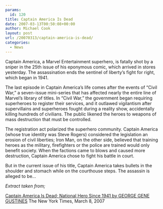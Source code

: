 ```yaml
---
params:
  id: 120
title: Captain America Is Dead
date: 2007-03-13T00:50:08+00:00
author: Michael Cook
layout: post
url: /20070313/captain-america-is-dead/
categories:
  - News
---
```

Captain America, a Marvel Entertainment superhero, is fatally shot by a sniper in the 25th issue of his eponymous comic, which arrived in stores yesterday. The assassination ends the sentinel of liberty’s fight for right, which began in 1941.

The last episode in Captain America’s life comes after the events of “Civil War,” a seven-issue mini-series that has affected nearly the entire line of Marvel’s library of titles. In “Civil War,” the government began requiring superheroes to register their services, and it outlawed vigilantism after supervillains and superheroes fought during a reality show, accidentally killing hundreds of civilians. The public likened the heroes to weapons of mass destruction that must be controlled.

The registration act polarized the superhero community. Captain America (whose true identity was Steve Rogers) considered the legislation an erosion of civil liberties; Iron Man, on the other side, believed that training heroes as the military, firefighters or the police are trained would only benefit society. When the factions came to blows and caused more destruction, Captain America chose to fight his battle in court.

But in the current issue of his title, Captain America takes bullets in the shoulder and stomach while on the courthouse steps. The assassin is alleged to be...

_Extract taken from;_

[Captain America Is Dead; National Hero Since 1941 by GEORGE GENE GUSTINES](http://www.nytimes.com/2007/03/08/books/08capt.html?_r=1&ref=books&oref=slogin)
The New York Times, March 8, 2007
